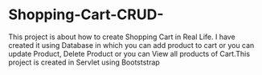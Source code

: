 # Shopping-Cart-CRUD-
 This project is about how to create Shopping Cart in Real Life. I have created it using Database in which you can add product to cart or you can update Product, Delete Product or you can View all products of Cart.This project is created in Servlet using Bootststrap
